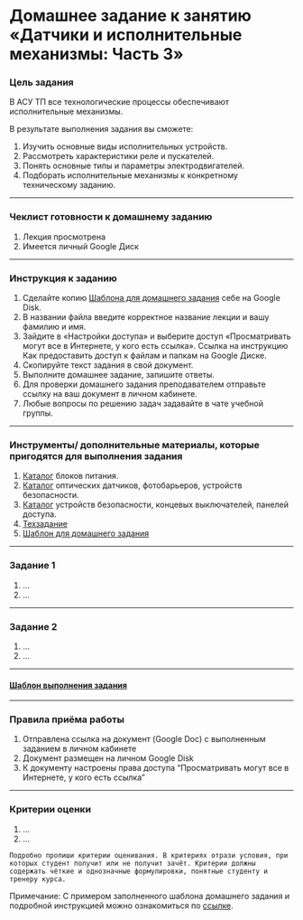 # Домашнее задание к занятию «Датчики и исполнительные механизмы: Часть 3»

### Цель задания
В АСУ ТП все технологические процессы обеспечивают исполнительные механизмы.

В результате выполнения задания вы сможете:

1. Изучить основные виды исполнительных устройств.
2. Рассмотреть характеристики реле и пускателей.
3. Понять основные типы и параметры электродвигателей.
4. Подборать исполнительные механизмы к конкретному техническому заданию.


------

### Чеклист готовности к домашнему заданию

1. Лекция просмотрена
2. Имеется личный Google Диск


------

### Инструкция к заданию

1. Сделайте копию [Шаблона для домашнего задания](https://docs.google.com/document/d/10gPSeAneOJgzWHZdeK1oHMlTghpS5tzVsMMCmPU1hm4/edit?usp=sharing) себе на Google Disk.
2. В названии файла введите корректное название лекции и вашу фамилию и имя.
3. Зайдите в «Настройки доступа» и выберите доступ «Просматривать могут все в Интернете, у кого есть ссылка». Ссылка на инструкцию Как предоставить доступ к файлам и папкам на Google Диске.
4. Скопируйте текст задания в свой документ.
5. Выполните домашнее задание, запишите ответы.
6. Для проверки домашнего задания преподавателем отправьте ссылку на ваш документ в личном кабинете.
7. Любые вопросы по решению задач задавайте в чате учебной группы.

------

### Инструменты/ дополнительные материалы, которые пригодятся для выполнения задания

1. [Каталог](https://owen.ru/ "Каталог OWEN") блоков питания.
2. [Каталог](https://leuze.ru/ "Каталог LEUZE") оптических датчиков, фотобарьеров, устройств безопасности.
2. [Каталог](https://rumatika.ru/catalog/euchner/mnogofunkcionalnaya-kalitka-mgb "Каталог EUCHNER") устройств безопасности, концевых выключателей, панелей доступа. 
3. [Техзадание](https://docs.google.com/document/d/1JViB42ldJxdsu4Jjn5vhJJIEsWHYM4DKEJGHLvhWQ98/edit?usp=sharing "Техзадание")
4. [Шаблон для домашнего задания](https://docs.google.com/document/d/10gPSeAneOJgzWHZdeK1oHMlTghpS5tzVsMMCmPU1hm4/edit?usp=sharing) 

------

### Задание 1

1. ...
2. ...

------

### Задание 2

1. ...
2. ...

------

#### [Шаблон выполнения задания](https://docs.google.com/document/d/1youKpKm_JrC0UzDyUslIZW2E2bIv5OVlm_TQDvH5Pvs/edit)

------

### Правила приёма работы

1. Отправлена ссылка на документ (Google Doc) с выполненным заданием в личном кабинете
2. Документ размещен на личном Google Disk
3. К документу настроены права доступа “Просматривать могут все в Интернете, у кого есть ссылка”

------

### Критерии оценки

1. ...
2. ...

`Подробно пропиши критерии оценивания. В критериях отрази условия, при которых студент получит или не получит зачёт. Критерии должны содержать чёткие и однозначные формулировки, понятные студенту и тренеру курса.`

Примечание: С примером заполненного шаблона домашнего задания и подробной инструкцией можно ознакомиться по [ссылке](https://docs.google.com/document/d/13m07fqimLwzddcF6zyRrPjMO16RGynagzdO64-PMXuA/edit?usp=sharing).
